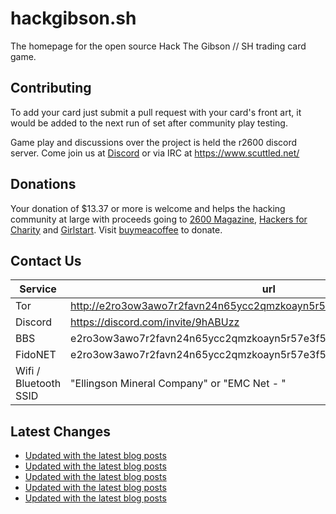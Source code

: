 # hackgibson.sh
The homepage for the open source Hack The Gibson // SH trading card game.


## Contributing

To add your card just submit a pull request with your card's front art, it would be added to the next run of set after community play testing.

Game play and discussions over the project is held the r2600 discord server. Come join us at [Discord](https://discord.com/invite/9hABUzz) or via IRC at https://www.scuttled.net/


## Donations

Your donation of $13.37 or more is welcome and helps the hacking community at large with proceeds going to [2600 Magazine](https://2600.com/), [Hackers for Charity](https://hackersforcharity.org) and [Girlstart](https://girlstart.org).  Visit [buymeacoffee](https://www.buymeacoffee.com/hackgibson.sh) to donate.


## Contact Us

Service | url
-|-
Tor | http://e2ro3ow3awo7r2favn24n65ycc2qmzkoayn5r57e3f56nvjwdcgg32ad.onion
Discord | https://discord.com/invite/9hABUzz
BBS | e2ro3ow3awo7r2favn24n65ycc2qmzkoayn5r57e3f56nvjwdcgg32ad.onion:23
FidoNET | e2ro3ow3awo7r2favn24n65ycc2qmzkoayn5r57e3f56nvjwdcgg32ad.onion:24554
Wifi / Bluetooth SSID | "Ellingson Mineral Company" or "EMC Net - <fidonet address>"

## Latest Changes
<!-- BLOG-POST-LIST:START -->
- [Updated with the latest blog posts](https://github.com/DFW2600/hackgibson.sh/commit/65baea4b10a4e98d83da979aec3f79e44dd63962)
- [Updated with the latest blog posts](https://github.com/DFW2600/hackgibson.sh/commit/b1d02e6648c3d8ddf76bc734a759146fdaefb62f)
- [Updated with the latest blog posts](https://github.com/DFW2600/hackgibson.sh/commit/30912ccbebf98fb44d7adfb128412fa8e966f413)
- [Updated with the latest blog posts](https://github.com/DFW2600/hackgibson.sh/commit/3ae8a46f98662806f813d76528bcf8da0f0a9ef1)
- [Updated with the latest blog posts](https://github.com/DFW2600/hackgibson.sh/commit/434df6eebbb6795190a9dd8092f2d27ef8f46f59)
<!-- BLOG-POST-LIST:END -->
